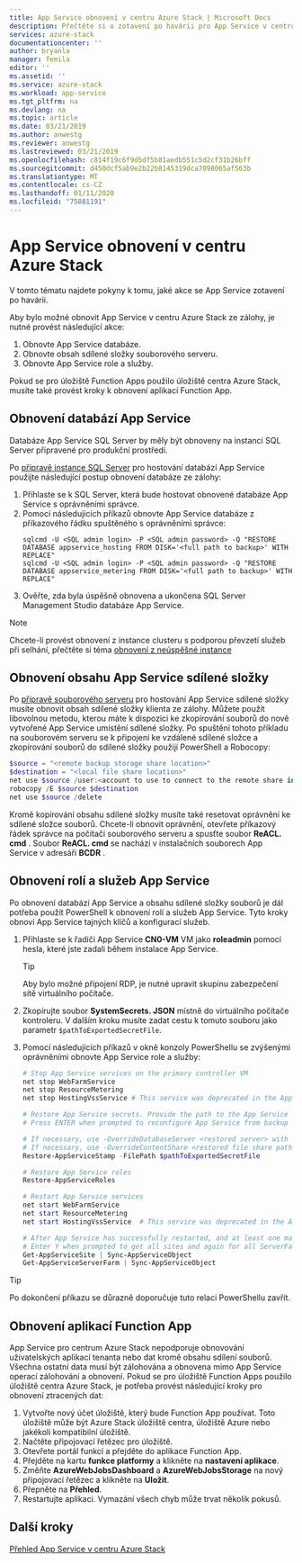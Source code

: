 ```yaml
---
title: App Service obnovení v centru Azure Stack | Microsoft Docs
description: Přečtěte si o zotavení po havárii pro App Service v centru Azure Stack.
services: azure-stack
documentationcenter: ''
author: bryanla
manager: femila
editor: ''
ms.assetid: ''
ms.service: azure-stack
ms.workload: app-service
ms.tgt_pltfrm: na
ms.devlang: na
ms.topic: article
ms.date: 03/21/2019
ms.author: anwestg
ms.reviewer: anwestg
ms.lastreviewed: 03/21/2019
ms.openlocfilehash: c814f19c6f9d5df5b81aedb551c5d2cf31b26bff
ms.sourcegitcommit: d450dcf5ab9e2b22b8145319dca7098065af563b
ms.translationtype: MT
ms.contentlocale: cs-CZ
ms.lasthandoff: 01/11/2020
ms.locfileid: "75881191"
---
```

# <a name="app-service-recovery-on-azure-stack-hub"></a>App Service obnovení v centru Azure Stack

V tomto tématu najdete pokyny k tomu, jaké akce se App Service zotavení po havárii.

Aby bylo možné obnovit App Service v centru Azure Stack ze zálohy, je nutné provést následující akce:
1. Obnovte App Service databáze.
2. Obnovte obsah sdílené složky souborového serveru.
3. Obnovte App Service role a služby.

Pokud se pro úložiště Function Apps použilo úložiště centra Azure Stack, musíte také provést kroky k obnovení aplikací Function App.

## <a name="restore-the-app-service-databases"></a>Obnovení databází App Service
Databáze App Service SQL Server by měly být obnoveny na instanci SQL Server připravené pro produkční prostředí. 

Po [přípravě instance SQL Server](azure-stack-app-service-before-you-get-started.md#prepare-the-sql-server-instance) pro hostování databází App Service použijte následující postup obnovení databáze ze zálohy:

1. Přihlaste se k SQL Server, která bude hostovat obnovené databáze App Service s oprávněními správce.
2. Pomocí následujících příkazů obnovte App Service databáze z příkazového řádku spuštěného s oprávněními správce:
    ```dos
    sqlcmd -U <SQL admin login> -P <SQL admin password> -Q "RESTORE DATABASE appservice_hosting FROM DISK='<full path to backup>' WITH REPLACE"
    sqlcmd -U <SQL admin login> -P <SQL admin password> -Q "RESTORE DATABASE appservice_metering FROM DISK='<full path to backup>' WITH REPLACE"
    ```
3. Ověřte, zda byla úspěšně obnovena a ukončena SQL Server Management Studio databáze App Service.

> [!NOTE]
> Chcete-li provést obnovení z instance clusteru s podporou převzetí služeb při selhání, přečtěte si téma [obnovení z neúspěšné instance](https://docs.microsoft.com/sql/sql-server/failover-clusters/windows/recover-from-failover-cluster-instance-failure?view=sql-server-2017) 

## <a name="restore-the-app-service-file-share-content"></a>Obnovení obsahu App Service sdílené složky
Po [přípravě souborového serveru](azure-stack-app-service-before-you-get-started.md#prepare-the-file-server) pro hostování App Service sdílené složky musíte obnovit obsah sdílené složky klienta ze zálohy. Můžete použít libovolnou metodu, kterou máte k dispozici ke zkopírování souborů do nově vytvořené App Service umístění sdílené složky. Po spuštění tohoto příkladu na souborovém serveru se k připojení ke vzdálené sdílené složce a zkopírování souborů do sdílené složky použijí PowerShell a Robocopy:

```powershell
$source = "<remote backup storage share location>"
$destination = "<local file share location>"
net use $source /user:<account to use to connect to the remote share in the format of domain\username> *
robocopy /E $source $destination
net use $source /delete
```

Kromě kopírování obsahu sdílené složky musíte také resetovat oprávnění ke sdílené složce souborů. Chcete-li obnovit oprávnění, otevřete příkazový řádek správce na počítači souborového serveru a spusťte soubor **ReACL. cmd** . Soubor **ReACL. cmd** se nachází v instalačních souborech App Service v adresáři **BCDR** .

## <a name="restore-app-service-roles-and-services"></a>Obnovení rolí a služeb App Service
Po obnovení databází App Service a obsahu sdílené složky souborů je dál potřeba použít PowerShell k obnovení rolí a služeb App Service. Tyto kroky obnoví App Service tajných klíčů a konfigurací služeb.  

1. Přihlaste se k řadiči App Service **CN0-VM** VM jako **roleadmin** pomocí hesla, které jste zadali během instalace App Service. 
    > [!TIP]
    > Aby bylo možné připojení RDP, je nutné upravit skupinu zabezpečení sítě virtuálního počítače. 
2. Zkopírujte soubor **SystemSecrets. JSON** místně do virtuálního počítače kontroleru. V dalším kroku musíte zadat cestu k tomuto souboru jako parametr `$pathToExportedSecretFile`.
3. Pomocí následujících příkazů v okně konzoly PowerShellu se zvýšenými oprávněními obnovte App Service role a služby:

    ```powershell
    # Stop App Service services on the primary controller VM
    net stop WebFarmService
    net stop ResourceMetering
    net stop HostingVssService # This service was deprecated in the App Service 1.5 release and is not required after the App Service 1.4 release.

    # Restore App Service secrets. Provide the path to the App Service secrets file copied from backup. For example, C:\temp\SystemSecrets.json.
    # Press ENTER when prompted to reconfigure App Service from backup 

    # If necessary, use -OverrideDatabaseServer <restored server> with Restore-AppServiceStamp when the restored database server has a different address than backed-up deployment.
    # If necessary, use -OverrideContentShare <restored file share path> with Restore-AppServiceStamp when the restored file share has a different path from backed-up deployment.
    Restore-AppServiceStamp -FilePath $pathToExportedSecretFile 

    # Restore App Service roles
    Restore-AppServiceRoles

    # Restart App Service services
    net start WebFarmService
    net start ResourceMetering
    net start HostingVssService  # This service was deprecated in the App Service 1.5 release and is not required after the App Service 1.4 release.

    # After App Service has successfully restarted, and at least one management server is in ready state, synchronize App Service objects to complete the restore
    # Enter Y when prompted to get all sites and again for all ServerFarm entities.
    Get-AppServiceSite | Sync-AppServiceObject
    Get-AppServiceServerFarm | Sync-AppServiceObject
    ```

> [!TIP]
> Po dokončení příkazu se důrazně doporučuje tuto relaci PowerShellu zavřít.

## <a name="restore-function-apps"></a>Obnovení aplikací Function App 
App Service pro centrum Azure Stack nepodporuje obnovování uživatelských aplikací tenanta nebo dat kromě obsahu sdílení souborů. Všechna ostatní data musí být zálohována a obnovena mimo App Service operací zálohování a obnovení. Pokud se pro úložiště Function Apps použilo úložiště centra Azure Stack, je potřeba provést následující kroky pro obnovení ztracených dat:

1. Vytvořte nový účet úložiště, který bude Function App používat. Toto úložiště může být Azure Stack úložiště centra, úložiště Azure nebo jakékoli kompatibilní úložiště.
2. Načtěte připojovací řetězec pro úložiště.
3. Otevřete portál funkcí a přejděte do aplikace Function App.
4. Přejděte na kartu **funkce platformy** a klikněte na **nastavení aplikace**.
5. Změňte **AzureWebJobsDashboard** a **AzureWebJobsStorage** na nový připojovací řetězec a klikněte na **Uložit**.
6. Přepněte na **Přehled**.
7. Restartujte aplikaci. Vymazání všech chyb může trvat několik pokusů.

## <a name="next-steps"></a>Další kroky
[Přehled App Service v centru Azure Stack](azure-stack-app-service-overview.md)